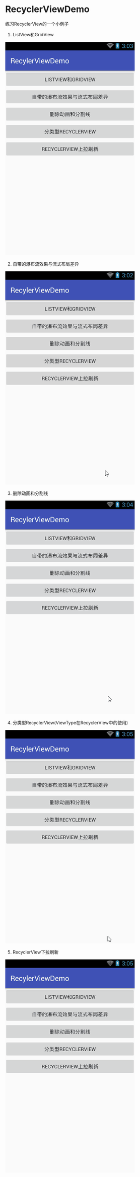 # RecyclerViewDemo
练习RecyclerView的一个小例子


1. ListView和GridView  

![image](screenshots/1.gif)

2. 自带的瀑布流效果与流式布局差异  

![image](screenshots/2.gif)

3. 删除动画和分割线

![image](screenshots/3.gif)

4. 分类型RecyclerView(ViewType在RecyclerView中的使用)

![image](screenshots/4.gif)

5. RecyclerView下拉刷新

![image](screenshots/5.gif)

